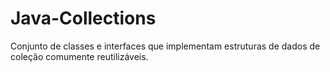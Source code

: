 # Java-Collections
Conjunto de classes e interfaces que implementam estruturas de dados de coleção comumente reutilizáveis.

